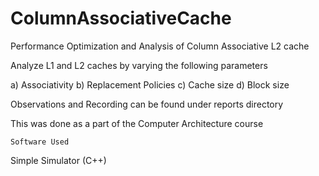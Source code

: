 # ColumnAssociativeCache
Performance Optimization and Analysis of Column Associative L2 cache


Analyze L1 and L2 caches by varying the following parameters

a) Associativity
b) Replacement Policies
c) Cache size
d) Block size

Observations and Recording can be found under reports directory

This was done as a part of the Computer Architecture course


	Software Used

Simple Simulator (C++)